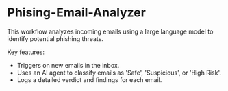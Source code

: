 # Phising-Email-Analyzer
This workflow analyzes incoming emails using a large language model to identify potential phishing threats.

Key features:
- Triggers on new emails in the inbox.
- Uses an AI agent to classify emails as 'Safe', 'Suspicious', or 'High Risk'.
- Logs a detailed verdict and findings for each email.
